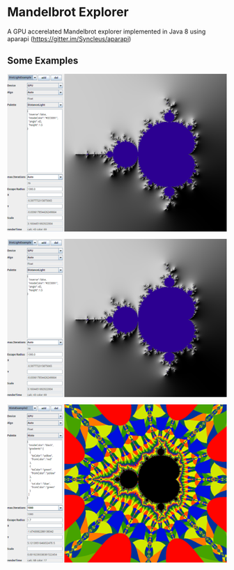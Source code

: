 # Mandelbrot Explorer

A GPU accerelated Mandelbrot explorer implemented in Java 8 using aparapi (https://gitter.im/Syncleus/aparapi)


## Some Examples

![Mandel Home](examples/DistLightExample.png?raw=true "Mandelbrot")

![Distance Lighting](examples/DistLightExample.png?raw=true "Distance Lighting")

![Histo Palette](examples/HistoExample2.png?raw=true "Histo Palette")
